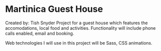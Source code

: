 # Martinica Guest House
Created by: Tish Snyder
Project for a guest house which features the accomodations, local food and activities. 
Functionality will include phone calls enabled, email and booking.

Web technologies I will use in this project will be Sass, CSS animations.
